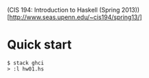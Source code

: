 (CIS 194: Introduction to Haskell (Spring 2013))[http://www.seas.upenn.edu/~cis194/spring13/]

# Quick start

    $ stack ghci
    > :l hw01.hs
